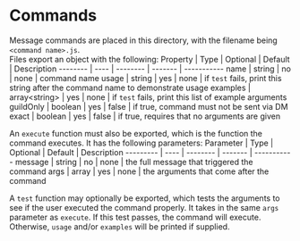 # Commands
Message commands are placed in this directory, with the filename being `<command name>.js`.\
Files export an object with the following:
Property | Type | Optional | Default | Description
-------- | ---- | -------- | ------- | -----------
name | string | no | none | command name
usage | string | yes | none | if `test` fails, print this string after the command name to demonstrate usage
examples | array\<string\> | yes | none | if `test` fails, print this list of example arguments
guildOnly | boolean | yes | false | if true, command must not be sent via DM
exact | boolean | yes | false | if true, requires that no arguments are given

An `execute` function must also be exported, which is the function the command executes. It has the following parameters:
Parameter | Type | Optional | Default | Description
--------- | ---- | -------- | ------- | -----------
message | string | no | none | the full message that triggered the command
args | array | yes | none | the arguments that come after the command

A `test` function may optionally be exported, which tests the arguments to see if the user executed the command properly. It takes in the same `args` parameter as `execute`. If this test passes, the command will execute. Otherwise, `usage` and/or `examples` will be printed if supplied.

